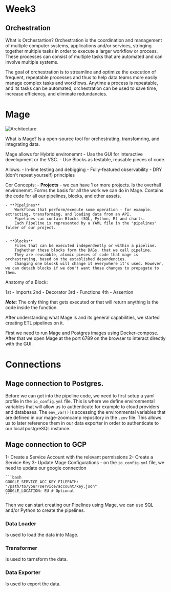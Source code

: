 # Week3

## Orchestration

What is Orchestartion?
Orchestration is the coordination and management of multiple computer systems, applications and/or services, stringing together multiple tasks in order to execute a larger workflow or process. These processes can consist of multiple tasks that are automated and can involve multiple systems.

The goal of orchestration is to streamline and optimize the execution of frequent, repeatable processes and thus to help data teams more easily manage complex tasks and workflows. Anytime a process is repeatable, and its tasks can be automated, orchestration can be used to save time, increase efficiency, and eliminate redundancies.


# Mage

![Architecture](http://./image.png)

What is Mage?
Is a open-source tool for orchestrating, transfomring, and integrating data.


Mage allows for Hybrid environemnt 
    - Use the GUI for interactive development or the VSC.
    - Use Blocks as testable, reusable pieces of code.

Allows:
    - In-line testing and debigging
    - Fully-featured observability
    - DRY (don't repeat yourself) principles


Cor Concepts:
    - **Projects** - we can have 1 or more projects. Is the overhall environemnt.
        Forms the basis for all the work we can do in Mage.
        Contains the code for all our pipelines, blocks, and other assets.


    - **Pipelines**
        Workflows that perform/execute some operation - for example. extracting, transforming. and loading data from an API.
        Pipelines can contain Blocks (SQL, Python, R) and charts.
        Each Pipeline is represented by a YAML file in the "pipelines" folder of our project.


    - **Blocks** 
        Files that can be executed independently or within a pipeline.
        Toghether these blocks form the DAGs, that we call pipeline.
        They are reusabble, atomic pieces of code that mage is orchestrating, based on the established dependencies.
        Changing one blockk will change it everywhere it's used. However, we can detach blocks if we don't want those changes to propagate to them.

Anatomy of a Block:

1st - Imports
2nd - Decorator
3rd - Functions
4th - Assertion

***Note***: The only thing that gets executed or that will return anything is the code inside the function.


After understanding what Mage is and its general capabilities, we started creating ETL pipelines on it.


First we need to run Mage and Postgres images using Docker-compose. 
After that we open Mage at the port 6789 on the browser to interact directly with the GUI.

# Connections

## Mage connection to Postgres.

Before we can get into the pipeline code, we need to first setup a yaml profile in the `io_config.yml` file. This is where we define environmental variables that will allow us to authenticate for example to cloud providers and databases.
The `env_var()` is accessing the environmental variables that are defined in our mage-zoomcamp repository in the `.env` file.
This allows us to later reference them in our data exporter in order to authenticate to our local postgreSQL instance.

## Mage connection to GCP
1- Create a Service Account with the relevant permissions
2- Create a Service Key
3- Update Mage Configurations
    - on the `io_config.yml` file, we need to update our google connection
   
    ```bash
    GOOGLE_SERVICE_ACC_KEY_FILEPATH: "/path/to/your/service/account/key.json"
    GOOGLE_LOCATION: EU # Optional
    ```

Then we can start creating our Pipelines using Mage, we can use SQL and/or Python to create the pipelines.

### Data Loader
Is used to load the data into Mage.

### Transformer
Is used to tarnsform the data. 

### Data Exporter
Is used to export the data.

